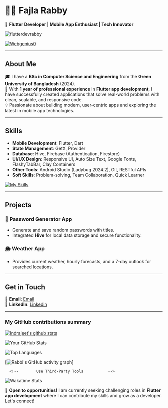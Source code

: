 # 👨‍💻  Fajla Rabby 
🌟 **Flutter Developer | Mobile App Enthusiast | Tech Innovator**  

<p align="left"> <img src="https://komarev.com/ghpvc/?username=flutterdevrabby&label=Profile%20views&color=0e75b6&style=flat" alt="flutterdevrabby" /> </p>

<p align="left"> <a href="https://github.com/ryo-ma/github-profile-trophy"><img src="https://github-profile-trophy.vercel.app/?username=flutterdevrabby" alt="Webgenius0" /></a> </p>


---

## About Me  
🎓 I have a **BSc in Computer Science and Engineering** from the **Green University of Bangladesh** (2024).  
📱 With **1 year of professional experience** in **Flutter app development**, I have successfully created applications that solve real-world problems with clean, scalable, and responsive code.  
💡 Passionate about building modern, user-centric apps and exploring the latest in mobile app technologies.  

---

## Skills  
- **Mobile Development**: Flutter, Dart  
- **State Management**: GetX, Provider  
- **Database**: Hive, Firebase (Authentication, Firestore)  
- **UI/UX Design**: Responsive UI, Auto Size Text, Google Fonts, FlashyTabBar, Clay Containers  
- **Other Tools**: Android Studio (Ladybug 2024.2), Git, RESTful APIs  
- **Soft Skills**: Problem-solving, Team Collaboration, Quick Learner

[![My Skills](https://skillicons.dev/icons?i=androidstudio,dart,flutter,git,github,figma,firebase,postman,pycharm,sqlite,stackoverflow,sublime,anaconda,arduino,atom,autocad,bash,java,mysql,linux,ubuntu,vscode,html,css,javascript,php)](https://skillicons.dev)

---

## Projects  
### 🔑 **Password Generator App**  
- Generate and save random passwords with titles.  
- Integrated **Hive** for local data storage and secure functionality.  

 

### 🌦️ **Weather App**  
- Provides current weather, hourly forecasts, and a 7-day outlook for searched locations.  



---


## Get in Touch  
📧 **Email**: [Email](fajlarabby220@gmail.com)  
💼 **LinkedIn**: [Linkedin](https://www.linkedin.com/in/flutterdevrabby/) 


 <!--📱 **Portfolio**: [yourportfolio.com](#)   -->

---








<h3>My GitHub contributions summary</h3>

[![Indrajeet's github stats](https://github-readme-stats.vercel.app/api?username=flutterdevrabby&count_private=true&include_all_commits=true&theme=radical)](https://google.com)





 <!--  Use github-readme-stats for Profile Visualizations  
 
 This tool generates dynamic GitHub stats cards for your README profile.

Steps to Set Up:
Visit the Repository: Go to github-readme-stats.
Generate a Stats Card:
Copy the code snippet and paste it into your README.md file
 
 
 -->


![Your GitHub Stats](https://github-readme-stats.vercel.app/api?username=rabby220&show_icons=true&theme=radical)





 


 <!--       Optional Settings:
 
 
 --> 





![Top Languages](https://github-readme-stats.vercel.app/api/top-langs/?username=rabby220&layout=compact&theme=tokyonight)















 

  <!--           2. Add a Contribution Graph       --> 


[![Rabbi's GitHub activity graph](https://github-readme-activity-graph.cyclic.app/graph?username=rabby220&theme=github)]   <!--(https://github.com/ashutosh00710/github-readme-activity-graph) --> 




  

  


      <!--        Use Third-Party Tools           --> 
![Wakatime Stats](https://github-readme-stats.vercel.app/api/wakatime?username=rabby220)








📌 **Open to opportunities!** I am currently seeking challenging roles in **Flutter app development** where I can contribute my skills and grow as a developer. Let's connect!  
